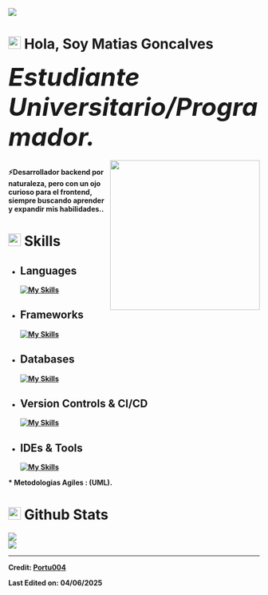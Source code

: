 [![](https://visitcount.itsvg.in/api?id=jeffdevx&icon=0&color=0)](https://visitcount.itsvg.in)<br>
# <img src="https://media.giphy.com/media/TEnXkcsHrP4YedChhA/giphy.gif" width ="25"> <b>Hola, Soy Matias Goncalves
<sub style="font-size: 50px; font-style: italic">Estudiante Universitario/Programador.</sub>
<br></br>
<img align="right" src="https://media4.giphy.com/media/v1.Y2lkPTc5MGI3NjExMnA5MnVkcTk5bWx0d2htZnpzaGJxdDFlMHB5OTg5b3dwNGgweXozcSZlcD12MV9pbnRlcm5hbF9naWZfYnlfaWQmY3Q9Zw/sMaW02wUllmFi/giphy.gif" width ="300" height="300"> 

⚡Desarrollador backend por naturaleza, pero con un ojo curioso para el frontend, siempre buscando aprender y expandir mis habilidades..<br>

# <img src="https://media2.giphy.com/media/QssGEmpkyEOhBCb7e1/giphy.gif?cid=ecf05e47a0n3gi1bfqntqmob8g9aid1oyj2wr3ds3mg700bl&rid=giphy.gif" width ="25"> <b>Skills</b>

- ## Languages
    [![My Skills](https://skillicons.dev/icons?i=java,javascript,python,html,css&perline=5)](https://skillicons.dev)

- ## Frameworks
    [![My Skills](https://skillicons.dev/icons?i=bootstrap&perline=1)](https://skillicons.dev)

- ## Databases     
    [![My Skills](https://skillicons.dev/icons?i=mysql&perline=1)](https://skillicons.dev)
    
    

- ## Version Controls & CI/CD
    [![My Skills](https://skillicons.dev/icons?i=github,docker,ansible,powershell&perline=5)](https://skillicons.dev)


- ## IDEs & Tools
    [![My Skills](https://skillicons.dev/icons?i=vscode,debian,discord,linux,windows&perline=5)](https://skillicons.dev)
    

\* Metodologias Agiles : (UML).
# <img src="https://media.giphy.com/media/iY8CRBdQXODJSCERIr/giphy.gif" width="25"> <b>Github Stats</b>

![](https://github-readme-streak-stats.herokuapp.com/?user=Portu004&theme=dracula&hide_border=true)<br/>
![](https://github-readme-stats.vercel.app/api/top-langs/?username=Portu004&theme=dracula&hide_border=true&include_all_commits=true&count_private=true&layout=compact)

------
Credit: [Portu004](https://github.com/Portu004)

Last Edited on: 04/06/2025
